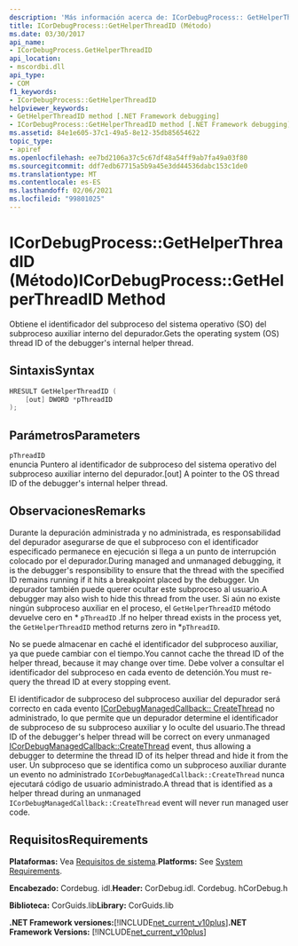 ```yaml
---
description: 'Más información acerca de: ICorDebugProcess:: GetHelperThreadID ((método)'
title: ICorDebugProcess::GetHelperThreadID (Método)
ms.date: 03/30/2017
api_name:
- ICorDebugProcess.GetHelperThreadID
api_location:
- mscordbi.dll
api_type:
- COM
f1_keywords:
- ICorDebugProcess::GetHelperThreadID
helpviewer_keywords:
- GetHelperThreadID method [.NET Framework debugging]
- ICorDebugProcess::GetHelperThreadID method [.NET Framework debugging]
ms.assetid: 84e1e605-37c1-49a5-8e12-35db85654622
topic_type:
- apiref
ms.openlocfilehash: ee7bd2106a37c5c67df48a54ff9ab7fa49a03f80
ms.sourcegitcommit: ddf7edb67715a5b9a45e3dd44536dabc153c1de0
ms.translationtype: MT
ms.contentlocale: es-ES
ms.lasthandoff: 02/06/2021
ms.locfileid: "99801025"
---
```

# <a name="icordebugprocessgethelperthreadid-method"></a><span data-ttu-id="5b9e7-103">ICorDebugProcess::GetHelperThreadID (Método)</span><span class="sxs-lookup"><span data-stu-id="5b9e7-103">ICorDebugProcess::GetHelperThreadID Method</span></span>

<span data-ttu-id="5b9e7-104">Obtiene el identificador del subproceso del sistema operativo (SO) del subproceso auxiliar interno del depurador.</span><span class="sxs-lookup"><span data-stu-id="5b9e7-104">Gets the operating system (OS) thread ID of the debugger's internal helper thread.</span></span>  
  
## <a name="syntax"></a><span data-ttu-id="5b9e7-105">Sintaxis</span><span class="sxs-lookup"><span data-stu-id="5b9e7-105">Syntax</span></span>  
  
```cpp  
HRESULT GetHelperThreadID (  
    [out] DWORD *pThreadID  
);  
```  
  
## <a name="parameters"></a><span data-ttu-id="5b9e7-106">Parámetros</span><span class="sxs-lookup"><span data-stu-id="5b9e7-106">Parameters</span></span>  

 `pThreadID`  
 <span data-ttu-id="5b9e7-107">enuncia Puntero al identificador de subproceso del sistema operativo del subproceso auxiliar interno del depurador.</span><span class="sxs-lookup"><span data-stu-id="5b9e7-107">[out] A pointer to the OS thread ID of the debugger's internal helper thread.</span></span>  
  
## <a name="remarks"></a><span data-ttu-id="5b9e7-108">Observaciones</span><span class="sxs-lookup"><span data-stu-id="5b9e7-108">Remarks</span></span>  

 <span data-ttu-id="5b9e7-109">Durante la depuración administrada y no administrada, es responsabilidad del depurador asegurarse de que el subproceso con el identificador especificado permanece en ejecución si llega a un punto de interrupción colocado por el depurador.</span><span class="sxs-lookup"><span data-stu-id="5b9e7-109">During managed and unmanaged debugging, it is the debugger's responsibility to ensure that the thread with the specified ID remains running if it hits a breakpoint placed by the debugger.</span></span> <span data-ttu-id="5b9e7-110">Un depurador también puede querer ocultar este subproceso al usuario.</span><span class="sxs-lookup"><span data-stu-id="5b9e7-110">A debugger may also wish to hide this thread from the user.</span></span> <span data-ttu-id="5b9e7-111">Si aún no existe ningún subproceso auxiliar en el proceso, el `GetHelperThreadID` método devuelve cero en \* `pThreadID` .</span><span class="sxs-lookup"><span data-stu-id="5b9e7-111">If no helper thread exists in the process yet, the `GetHelperThreadID` method returns zero in \*`pThreadID`.</span></span>  
  
 <span data-ttu-id="5b9e7-112">No se puede almacenar en caché el identificador del subproceso auxiliar, ya que puede cambiar con el tiempo.</span><span class="sxs-lookup"><span data-stu-id="5b9e7-112">You cannot cache the thread ID of the helper thread, because it may change over time.</span></span> <span data-ttu-id="5b9e7-113">Debe volver a consultar el identificador del subproceso en cada evento de detención.</span><span class="sxs-lookup"><span data-stu-id="5b9e7-113">You must re-query the thread ID at every stopping event.</span></span>  
  
 <span data-ttu-id="5b9e7-114">El identificador de subproceso del subproceso auxiliar del depurador será correcto en cada evento [ICorDebugManagedCallback:: CreateThread](icordebugmanagedcallback-createthread-method.md) no administrado, lo que permite que un depurador determine el identificador de subproceso de su subproceso auxiliar y lo oculte del usuario.</span><span class="sxs-lookup"><span data-stu-id="5b9e7-114">The thread ID of the debugger's helper thread will be correct on every unmanaged [ICorDebugManagedCallback::CreateThread](icordebugmanagedcallback-createthread-method.md) event, thus allowing a debugger to determine the thread ID of its helper thread and hide it from the user.</span></span> <span data-ttu-id="5b9e7-115">Un subproceso que se identifica como un subproceso auxiliar durante un evento no administrado `ICorDebugManagedCallback::CreateThread` nunca ejecutará código de usuario administrado.</span><span class="sxs-lookup"><span data-stu-id="5b9e7-115">A thread that is identified as a helper thread during an unmanaged `ICorDebugManagedCallback::CreateThread` event will never run managed user code.</span></span>  
  
## <a name="requirements"></a><span data-ttu-id="5b9e7-116">Requisitos</span><span class="sxs-lookup"><span data-stu-id="5b9e7-116">Requirements</span></span>  

 <span data-ttu-id="5b9e7-117">**Plataformas:** Vea [Requisitos de sistema](../../get-started/system-requirements.md).</span><span class="sxs-lookup"><span data-stu-id="5b9e7-117">**Platforms:** See [System Requirements](../../get-started/system-requirements.md).</span></span>  
  
 <span data-ttu-id="5b9e7-118">**Encabezado:** Cordebug. idl.</span><span class="sxs-lookup"><span data-stu-id="5b9e7-118">**Header:** CorDebug.idl.</span></span> <span data-ttu-id="5b9e7-119">Cordebug. h</span><span class="sxs-lookup"><span data-stu-id="5b9e7-119">CorDebug.h</span></span>  
  
 <span data-ttu-id="5b9e7-120">**Biblioteca:** CorGuids.lib</span><span class="sxs-lookup"><span data-stu-id="5b9e7-120">**Library:** CorGuids.lib</span></span>  
  
 <span data-ttu-id="5b9e7-121">**.NET Framework versiones:**[!INCLUDE[net_current_v10plus](../../../../includes/net-current-v10plus-md.md)]</span><span class="sxs-lookup"><span data-stu-id="5b9e7-121">**.NET Framework Versions:** [!INCLUDE[net_current_v10plus](../../../../includes/net-current-v10plus-md.md)]</span></span>

